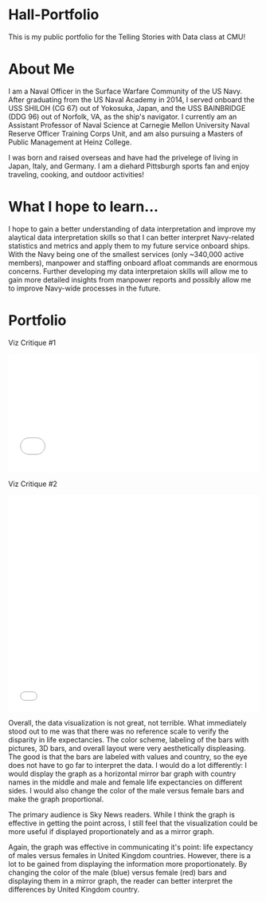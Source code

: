 # Hall-Portfolio
This is my public portfolio for the Telling Stories with Data class at CMU!

# About Me
I am a Naval Officer in the Surface Warfare Community of the US Navy. After graduating from the US Naval Academy in 2014, I served onboard the USS SHILOH (CG 67) out of Yokosuka, Japan, and the USS BAINBRIDGE (DDG 96) out of Norfolk, VA, as the ship's navigator. I currently am an Assistant Professor of Naval Science at Carnegie Mellon University Naval Reserve Officer Training Corps Unit, and am also pursuing a Masters of Public Management at Heinz College.

I was born and raised overseas and have had the privelege of living in Japan, Italy, and Germany. I am a diehard Pittsburgh sports fan and enjoy traveling, cooking, and outdoor activities!

# What I hope to learn...
I hope to gain a better understanding of data interpretation and improve my alaytical data interpretation skills so that I can better interpret Navy-related statistics and metrics and apply them to my future service onboard ships. With the Navy being one of the smallest services (only ~340,000 active members), manpower and staffing onboard afloat commands are enormous concerns. Further developing my data interpretaion skills will allow me to gain more detailed insights from manpower reports and possibly allow me to improve Navy-wide processes in the future.

# Portfolio
Viz Critique #1
<iframe title="Likes per Facebook Post" aria-label="Bar Chart" id="datawrapper-chart-Ej8eo" src="//datawrapper.dwcdn.net/Ej8eo/1/" scrolling="no" frameborder="0" style="width: 0; min-width: 100% !important; border: none;" height="238"></iframe><script type="text/javascript">!function(){"use strict";window.addEventListener("message",function(a){if(void 0!==a.data["datawrapper-height"])for(var e in a.data["datawrapper-height"]){var t=document.getElementById("datawrapper-chart-"+e)||document.querySelector("iframe[src*='"+e+"']");t&&(t.style.height=a.data["datawrapper-height"][e]+"px")}})}();</script>

Viz Critique #2
<iframe title="Average Life Expectancy in the United Kingdom&amp;nbsp;" aria-label="Grouped Column Chart" id="datawrapper-chart-0wkvH" src="//datawrapper.dwcdn.net/0wkvH/1/" scrolling="no" frameborder="0" style="width: 0; min-width: 100% !important; border: none;" height="434"></iframe><script type="text/javascript">!function(){"use strict";window.addEventListener("message",function(a){if(void 0!==a.data["datawrapper-height"])for(var e in a.data["datawrapper-height"]){var t=document.getElementById("datawrapper-chart-"+e)||document.querySelector("iframe[src*='"+e+"']");t&&(t.style.height=a.data["datawrapper-height"][e]+"px")}})}();</script>

Overall, the data visualization is not great, not terrible. What immediately stood out to me was that there was no reference scale to verify the disparity in life expectancies. The color scheme, labeling of the bars with pictures, 3D bars, and overall layout were very aesthetically displeasing. The good is that the bars are labeled with values and country, so the eye does not have to go far to interpret the data. I would do a lot differently: I would display the graph as a horizontal mirror bar graph with country names in the middle and male and female life expectancies on different sides. I would also change the color of the male versus female bars and make the graph proportional.

The primary audience is Sky News readers. While I think the graph is effective in getting the point across, I still feel that the visualization could be more useful if displayed proportionately and as a mirror graph.

Again, the graph was effective in communicating it's point: life expectancy of males versus females in United Kingdom countries. However, there is a lot to be gained from displaying the information more proportionately. By changing the color of the male (blue) versus female (red) bars and displaying them in a mirror graph, the reader can better interpret the differences by United Kingdom country.
